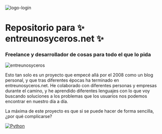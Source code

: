 ![logo-login](https://github.com/sapoclay/sapoclay/assets/6242827/f3d152d8-c876-4852-8ca5-c8946d9925f1) 

# Repositorio para ✨ entreunosyceros.net ✨

### Freelance y desarrollador de cosas para todo el que lo pida

![entreunosyceros](https://github.com/sapoclay/sapoclay/assets/6242827/7749f902-321e-4fdd-984f-fc50e6cfee43)

Esto tan solo es un proyecto que empecé allá por el 2008 como un blog personal, y que tras diferentes épocas ha terminado en entreunosyceros.net. He colaborado con diferentes personas y empresas durante el camino, y he aprendido diferentes lenguajes con lo que voy buscando soluciones a los problemas que los usuarios nos podemos encontrar en nuestro día a día. 

La máxima de este proyecto es que si se puede hacer de forma sencilla, ¿por qué complicarse?

[![Python](https://img.shields.io/badge/Python-yellow?style=for-the-badge&logo=python&logoColor=white&labelColor=101010)]()

<!--**sapoclay/sapoclay** is a ✨ _special_ ✨ repository because its `README.md` (this file) appears on your GitHub profile.

Here are some ideas to get you started:

- 🔭 I’m currently working on ...
- 🌱 I’m currently learning ...
- 👯 I’m looking to collaborate on ...
- 🤔 I’m looking for help with ...
- 💬 Ask me about ...
- 📫 How to reach me: ...
- 😄 Pronouns: ...
- ⚡ Fun fact: ...
-->
